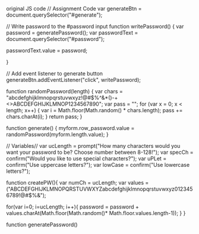 original JS code
// Assignment Code
var generateBtn = document.querySelector("#generate");

// Write password to the #password input
function writePassword() {
  var password = generatePassword();
  var passwordText = document.querySelector("#password");

  passwordText.value = password;

}

// Add event listener to generate button
generateBtn.addEventListener("click", writePassword);




function randomPassword(length) {
    var chars = "abcdefghijklmnopqrstuvwxyz!@#$%^&*()-+<>ABCDEFGHIJKLMNOP1234567890";
    var pass = "";
    for (var x = 0; x < length; x++) {
        var i = Math.floor(Math.random() * chars.length);
        pass += chars.charAt(i);
    }
    return pass;
}

function generate() {
    myform.row_password.value = randomPassword(myform.length.value);
}


// Variables//
var ucLength = prompt("How many characters would you want your password to be? Choose number between 8-128!");
var specCh = confirm("Would you like to use special characters?");
var uPLet = confirm("Use uppercase letters?");
var lowCase = confirm("Use lowercase letters?");


function createPW(){
var numCh = ucLength;
var values = ("ABCDEFGHIJKLMNOPQRSTUVWXYZabcdefghijklmnopqrstuvwxyz0123456789!@#$%&");

for(var i=0; i=ucLength; i++){
  password = password + values.charAt(Math.floor(Math.random()* Math.floor.values.length-1));
}
}

function generatePassword()